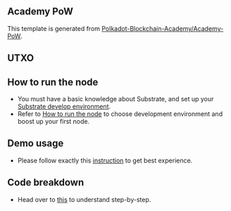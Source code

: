 
## Academy PoW

This template is generated from [Polkadot-Blockchain-Academy/Academy-PoW](https://github.com/Polkadot-Blockchain-Academy/Academy-PoW). 

## UTXO


## How to run the node

- You must have a basic knowledge about Substrate, and set up your [Substrate develop environment](https://docs.substrate.io/install/).
- Refer to [How to run the node](docs/how-to-run-the-node.md) to choose development environment and boost up your first node.


## Demo usage

- Please follow exactly this [instruction](docs/demo-usage.md) to get best experience.


## Code breakdown

- Head over to [this](docs/code-breakdown.md) to understand step-by-step.
